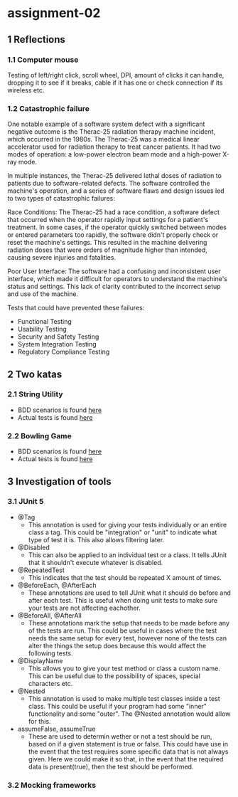 # assignment-02

## 1 Reflections

### 1.1 Computer mouse
    
Testing of left/right click, scroll wheel, DPI, amount of clicks it can handle, dropping it to see if it breaks, cable if it has one or check connection if its wireless etc.

### 1.2 Catastrophic failure
    
One notable example of a software system defect with a significant negative outcome is the Therac-25 radiation therapy machine incident, which occurred in the 1980s. The Therac-25 was a medical linear accelerator used for radiation therapy to treat cancer patients. It had two modes of operation: a low-power electron beam mode and a high-power X-ray mode.

In multiple instances, the Therac-25 delivered lethal doses of radiation to patients due to software-related defects. The software controlled the machine's operation, and a series of software flaws and design issues led to two types of catastrophic failures:

Race Conditions: The Therac-25 had a race condition, a software defect that occurred when the operator rapidly input settings for a patient's treatment. In some cases, if the operator quickly switched between modes or entered parameters too rapidly, the software didn't properly check or reset the machine's settings. This resulted in the machine delivering radiation doses that were orders of magnitude higher than intended, causing severe injuries and fatalities.

Poor User Interface: The software had a confusing and inconsistent user interface, which made it difficult for operators to understand the machine's status and settings. This lack of clarity contributed to the incorrect setup and use of the machine.

Tests that could have prevented these failures:
- Functional Testing
- Usability Testing
- Security and Safety Testing
- System Integration Testing
- Regulatory Compliance Testing

## 2 Two katas

### 2.1 String Utility

- BDD scenarios is found [here](./Katas/src/main/resources/StringUtility.feature)
- Actual tests is found [here](./Katas/src/test/java/org/example/StringUtility.java)

### 2.2 Bowling Game

- BDD scenarios is found [here](./Katas/src/main/resources/BowlingGame.feature)
- Actual tests is found [here](./Katas/src/test/java/org/example/BowlingGame.java)

## 3 Investigation of tools

### 3.1 JUnit 5
- @Tag
    - This annotation is used for giving your tests individually or an entire class a tag. This could be "integration" or "unit" to indicate what type of test it is. This also allows filtering later.
- @Disabled
    - This can also be applied to an individual test or a class. It tells JUnit that it shouldn't execute whatever is disabled.
- @RepeatedTest
    - This indicates that the test should be repeated X amount of times.
- @BeforeEach, @AfterEach
    - These annotations are used to tell JUnit what it should do before and after each test. This is useful when doing unit tests to make sure your tests are not affecting eachother.
- @BeforeAll, @AfterAll
    - These annotations mark the setup that needs to be made before any of the tests are run. This could be useful in cases where the test needs the same setup for every test, however none of the tests can alter the things the setup does because this would affect the following tests.
- @DisplayName
    - This allows you to give your test method or class a custom name. This can be useful due to the possibility of spaces, special characters etc.
- @Nested
    - This annotation is used to make multiple test classes inside a test class. This could be useful if your program had some "inner" functionality and some "outer". The @Nested annotation would allow for this.
- assumeFalse, assumeTrue
    - These are used to determin wether or not a test should be run, based on if a given statement is true or false. This could have use in the event that the test requires some specific data that is not always given. Here we could make it so that, in the event that the required data is present(true), then the test should be performed.

### 3.2 Mocking frameworks


